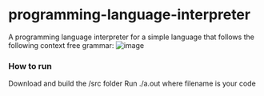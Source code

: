 # programming-language-interpreter
A programming language interpreter for a simple language that follows the following context free grammar:
![image](https://user-images.githubusercontent.com/49295341/218564478-682d144e-9279-4e44-a030-ca385fba9fa1.png)

### How to run
Download and build the /src folder
Run ./a.out <filename> where filename is your code
